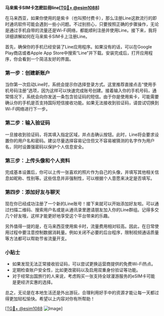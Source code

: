 **马来紫卡SIM卡怎麽註冊line[[TG💪+ @esim1088](https://t.me/s/esim1088)]**

在马来西亚，如果你使用的是紫卡（也叫预付费卡），那么注册Line这款流行的即时通讯软件可能会遇到一些小问题。不过别担心，只要按照正确的步骤操作，无论是通过手机自带的流量还是Wi-Fi网络，都能顺利注册并使用Line。接下来，我将详细讲解如何在马来紫卡SIM卡上注册Line。

首先，确保你的手机已经安装了Line应用程序。如果没有的话，可以在Google Play商店或者Apple App Store中搜索“Line”并下载。安装完成后，打开应用程序，你会看到一个简洁友好的界面。

### 第一步：创建新账户

当你第一次启动Line时，系统会提示你选择登录方式。这里推荐直接点击“使用手机号码注册”选项，因为这样可以快速完成账号创建。接着输入你的手机号码，通常情况下，系统会向你发送一条包含验证码的短信。由于你是使用紫卡，可能需要确认你的手机是否支持国际短信接收功能。如果无法接收到验证码，请尝试切换到Wi-Fi网络进行下一步。

### 第二步：输入验证码

一旦接收到验证码，将其填入指定区域，并点击确认按钮。此时，Line将会要求设置你的用户名和密码。建议尽量选择容易记住但又不容易被猜测的名字作为用户名，同时设置强密码以保护个人信息安全。

### 第三步：上传头像和个人资料

完成基本设置后，你可以上传一张喜欢的照片作为自己的头像，并填写其他相关信息如昵称、性别等。这些信息并非强制性，可以根据个人意愿来决定是否填写。

### 第四步：添加好友与聊天

现在你已经成功注册了一个新的Line账号！接下来就可以开始添加好友啦。可以通过扫描二维码、搜索用户名或是从通讯录里邀请朋友加入你的Line群组。记得多交几个好友哦，这样才能更好地享受这个平台带来的乐趣。

另外值得一提的是，在马来西亚使用紫卡时，流量费用相对较高。因此，在日常使用过程中要注意控制数据消耗量。例如关闭不必要的后台程序，限制视频通话质量等方法都可以帮助节省流量开支。

### 小贴士

- 如果发现无法正常接收验证码，可以尝试更换运营商提供的免费Wi-Fi热点。
- 定期检查账户安全性，比如更改密码以及启用双重身份验证等功能。
- 对于经常出国旅行的人来说，考虑购买一张支持全球漫游服务的eSIM卡可能是更经济实惠的选择。

总之，无论是在本地生活还是外出游玩，合理利用好手中的资源才能让每一天都过得更加轻松愉快。希望以上内容对你有所帮助！

[[TG💪+ @esim1088](https://t.me/s/esim1088) ![Image](https://i.postimg.cc/4NQfJmqS/Snipaste-2025-05-13-00-14-12.png)]